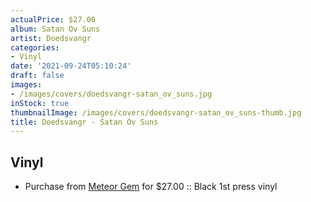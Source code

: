 ```yaml
---
actualPrice: $27.00
album: Satan Ov Suns
artist: Doedsvangr
categories:
- Vinyl
date: '2021-09-24T05:10:24'
draft: false
images:
- /images/covers/doedsvangr-satan_ov_suns.jpg
inStock: true
thumbnailImage: /images/covers/doedsvangr-satan_ov_suns-thumb.jpg
title: Doedsvangr - Satan Ov Suns
---
```


## Vinyl
* Purchase from [Meteor Gem](https://meteor-gem.com/products/doedsvangr-satan-ov-suns) for $27.00 :: Black 1st press vinyl
